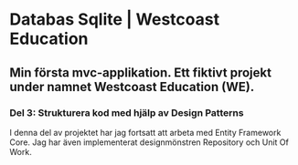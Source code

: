 # Databas Sqlite | Westcoast Education

## Min första mvc-applikation. Ett fiktivt projekt under namnet Westcoast Education (WE).

### Del 3: Strukturera kod med hjälp av Design Patterns 

I denna del av projektet har jag fortsatt att arbeta med Entity Framework Core. Jag har även implementerat designmönstren Repository och Unit Of Work.